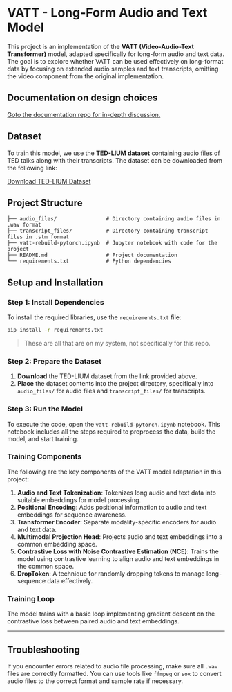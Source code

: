 # VATT - Long-Form Audio and Text Model

This project is an implementation of the **VATT (Video-Audio-Text Transformer)** model, adapted specifically for long-form audio and text data. The goal is to explore whether VATT can be used effectively on long-format data by focusing on extended audio samples and text transcripts, omitting the video component from the original implementation.

## Documentation on design choices

[Goto the documentation repo for in-depth discussion.](https://github.com/CSCI-544-PROJECT/documentation)

## Dataset

To train this model, we use the **TED-LIUM dataset** containing audio files of TED talks along with their transcripts. The dataset can be downloaded from the following link:

[Download TED-LIUM Dataset](https://drive.google.com/drive/folders/15_aBPLIIEGZJBZrnwDPQ-DfsqKSRxS-J?usp=sharing)

## Project Structure

```
├── audio_files/                # Directory containing audio files in .wav format
├── transcript_files/           # Directory containing transcript files in .stm format
├── vatt-rebuild-pytorch.ipynb  # Jupyter notebook with code for the project
├── README.md                   # Project documentation
└── requirements.txt            # Python dependencies
```

## Setup and Installation

### Step 1: Install Dependencies

To install the required libraries, use the `requirements.txt` file:

```bash
pip install -r requirements.txt
```

> These are all that are on my system, not specifically for this repo.

### Step 2: Prepare the Dataset

1. **Download** the TED-LIUM dataset from the link provided above.
2. **Place** the dataset contents into the project directory, specifically into `audio_files/` for audio files and `transcript_files/` for transcripts.

### Step 3: Run the Model

To execute the code, open the `vatt-rebuild-pytorch.ipynb` notebook. This notebook includes all the steps required to preprocess the data, build the model, and start training.

### Training Components

The following are the key components of the VATT model adaptation in this project:

1. **Audio and Text Tokenization**: Tokenizes long audio and text data into suitable embeddings for model processing.
2. **Positional Encoding**: Adds positional information to audio and text embeddings for sequence awareness.
3. **Transformer Encoder**: Separate modality-specific encoders for audio and text data.
4. **Multimodal Projection Head**: Projects audio and text embeddings into a common embedding space.
5. **Contrastive Loss with Noise Contrastive Estimation (NCE)**: Trains the model using contrastive learning to align audio and text embeddings in the common space.
6. **DropToken**: A technique for randomly dropping tokens to manage long-sequence data effectively.

### Training Loop

The model trains with a basic loop implementing gradient descent on the contrastive loss between paired audio and text embeddings. 

---

## Troubleshooting

If you encounter errors related to audio file processing, make sure all `.wav` files are correctly formatted. You can use tools like `ffmpeg` or `sox` to convert audio files to the correct format and sample rate if necessary.